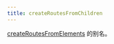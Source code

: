 ```yaml
---
title: createRoutesFromChildren
---
```


[createRoutesFromElements](./createRoutesFromElements) 的别名。